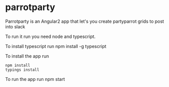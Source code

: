 # parrotparty
Parrotparty is an Angular2 app that let's you create partyparrot grids to post into slack

To run it run you need node and typescript.

To install typescript run
    npm install -g typescript

To install the app run

    npm install
    typings install
    
To run the app run
    npm start
